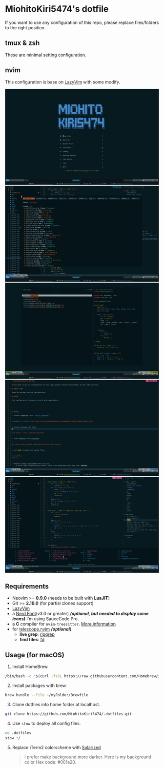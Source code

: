 # MiohitoKiri5474's dotfile

If you want to use any configuration of this repo, please replace files/folders to the right position.

## tmux & zsh

These are minimal setting configuration.

## nvim

This configuration is base on [LazyVim](lazyvim.org) with some modify.

![](/images/cover.png)
![](/images/lazy-nvim.png)
![](/images/fuzzy.png)
![](/images/shot-1.png)
![](/images/shot-2.png)

## Requirements

- Neovim >= **0.9.0** (needs to be built with **LuaJIT**)
- Git >= **2.19.0** (for partial clones support)
- [LazyVim](https://www.lazyvim.org/)
- a [Nerd Font](https://www.nerdfonts.com/)(v3.0 or greater) **_(optional, but needed to display some icons)_**
  I'm using SauceCode Pro.
- a **C** compiler for `nvim-treesitter`. [More information](https://github.com/nvim-treesitter/nvim-treesitter#requirements)
- for [telescope.nvim](https://github.com/nvim-telescope/telescope.nvim) **_(optional)_**
  - **live grep**: [ripgrep](https://github.com/BurntSushi/ripgrep)
  - **find files**: [fd](https://github.com/sharkdp/fd)

## Usage (for macOS)

1. Install HomeBrew.

```sh
/bin/bash -c "$(curl -fsSL https://raw.githubusercontent.com/Homebrew/install/HEAD/install.sh)"
```

2. Install packages with brew.

```sh
brew bundle --file ~/myFolder/Brewfile
```

3. Clone dotfiles into home folder at localhost.

```sh
git clone https://github.com/MiohitoKiri5474/.dotfiles.git
```

4. Use `stow` to deploy all config files.

```sh
cd .dotfiles
stow */
```

5. Replace iTerm2 colorscheme with [Solarized](https://github.com/altercation/solarized)
   > I prefer make background more darker. Here is my background color Hex code: #001a20.
